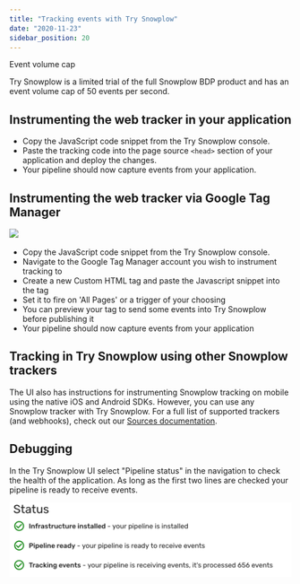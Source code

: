 ```yaml
---
title: "Tracking events with Try Snowplow"
date: "2020-11-23"
sidebar_position: 20
---
```


Event volume cap

Try Snowplow is a limited trial of the full Snowplow BDP product and has an event volume cap of 50 events per second.

## Instrumenting the web tracker in your application

- Copy the JavaScript code snippet from the Try Snowplow console.
- Paste the tracking code into the page source `<head>` section of your application and deploy the changes.
- Your pipeline should now capture events from your application.

## Instrumenting the web tracker via Google Tag Manager

![](images/step3-2.gif)

- Copy the JavaScript code snippet from the Try Snowplow console.
- Navigate to the Google Tag Manager account you wish to instrument tracking to
- Create a new Custom HTML tag and paste the Javascript snippet into the tag
- Set it to fire on 'All Pages' or a trigger of your choosing
- You can preview your tag to send some events into Try Snowplow before publishing it
- Your pipeline should now capture events from your application

## Tracking in Try Snowplow using other Snowplow trackers

The UI also has instructions for instrumenting Snowplow tracking on mobile using the native iOS and Android SDKs. However, you can use any Snowplow tracker with Try Snowplow. For a full list of supported trackers (and webhooks), check out our [Sources documentation](/docs/collecting-data/collecting-from-own-applications/index.md).

## Debugging

In the Try Snowplow UI select "Pipeline status" in the navigation to check the health of the application. As long as the first two lines are checked your pipeline is ready to receive events.

![](images/Screen-Shot-2020-10-12-at-16.41.59.png)
